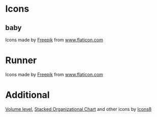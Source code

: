 # Icons
## baby
<div>Icons made by <a href="https://www.flaticon.com/authors/freepik" title="Freepik">Freepik</a> from <a href="https://www.flaticon.com/" title="Flaticon">www.flaticon.com</a></div>

# Runner
<div>Icons made by <a href="https://www.flaticon.com/authors/freepik" title="Freepik">Freepik</a> from <a href="https://www.flaticon.com/" title="Flaticon">www.flaticon.com</a></div>

# Additional
<a target="_blank" href="/icons/set/volume-level">Volume level</a>, <a target="_blank" href="/icons/set/stacked-organizational-chart">Stacked Organizational Chart</a> and other icons by <a target="_blank" href="https://icons8.com">Icons8</a>